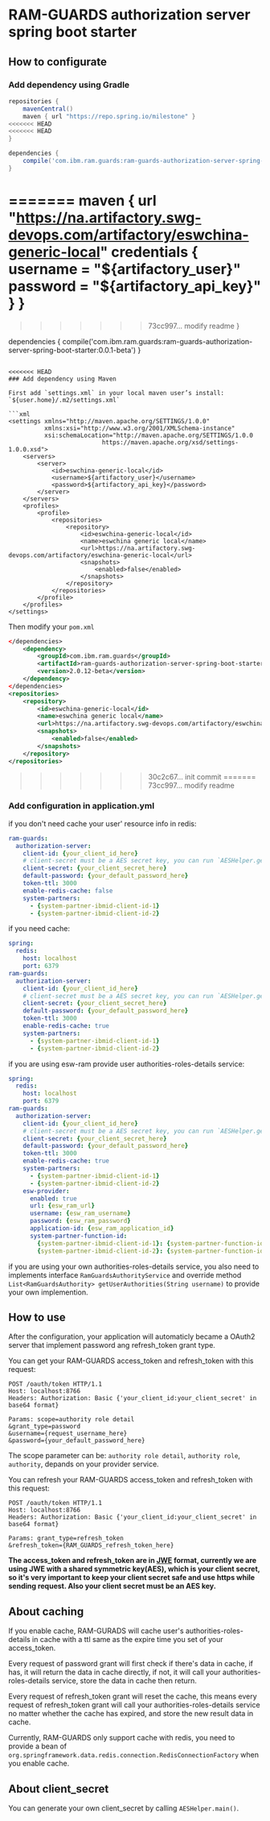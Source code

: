 # RAM-GUARDS authorization server spring boot starter

## How to configurate

### Add dependency using Gradle

```gradle
repositories {
    mavenCentral()
    maven { url "https://repo.spring.io/milestone" }
<<<<<<< HEAD
<<<<<<< HEAD
}

dependencies {
    compile('com.ibm.ram.guards:ram-guards-authorization-server-spring-boot-starter:0.0.1-beta')
}
```

=======
    maven {
        url "https://na.artifactory.swg-devops.com/artifactory/eswchina-generic-local"
        credentials {
            username = "${artifactory_user}"
            password = "${artifactory_api_key}"
        }
    }
=======
>>>>>>> 73cc997... modify readme
}

dependencies {
    compile('com.ibm.ram.guards:ram-guards-authorization-server-spring-boot-starter:0.0.1-beta')
}
```

<<<<<<< HEAD
### Add dependency using Maven

First add `settings.xml` in your local maven user’s install: `${user.home}/.m2/settings.xml`

```xml
<settings xmlns="http://maven.apache.org/SETTINGS/1.0.0"
          xmlns:xsi="http://www.w3.org/2001/XMLSchema-instance"
          xsi:schemaLocation="http://maven.apache.org/SETTINGS/1.0.0
                          https://maven.apache.org/xsd/settings-1.0.0.xsd">
    <servers>
        <server>
            <id>eswchina-generic-local</id>
            <username>${artifactory_user}</username>
            <password>${artifactory_api_key}</password>
        </server>
    </servers>
    <profiles>
        <profile>
            <repositories>
                <repository>
                    <id>eswchina-generic-local</id>
                    <name>eswchina generic local</name>
                    <url>https://na.artifactory.swg-devops.com/artifactory/eswchina-generic-local</url>
                    <snapshots>
                        <enabled>false</enabled>
                    </snapshots>
                </repository>
            </repositories>
        </profile>
    </profiles>
</settings>
```

Then modify your `pom.xml`

```xml
</dependencies>
    <dependency>
        <groupId>com.ibm.ram.guards</groupId>
        <artifactId>ram-guards-authorization-server-spring-boot-starter</artifactId>
        <version>2.0.12-beta</version>
    </dependency>
</dependencies>
<repositories>
    <repository>
        <id>eswchina-generic-local</id>
        <name>eswchina generic local</name>
        <url>https://na.artifactory.swg-devops.com/artifactory/eswchina-generic-local</url>
        <snapshots>
            <enabled>false</enabled>
        </snapshots>
    </repository>
</repositories>
```

>>>>>>> 30c2c67... init commit
=======
>>>>>>> 73cc997... modify readme
### Add configuration in application.yml

if you don't need cache your user' resource info in redis:

```yml
ram-guards:
  authorization-server:
    client-id: {your_client_id_here}
    # client-secret must be a AES secret key, you can run `AESHelper.generateSecretKeyString()` to get a valid client-secret
    client-secret: {your_client_secret_here}
    default-password: {your_default_password_here}
    token-ttl: 3000
    enable-redis-cache: false
    system-partners:
      - {system-partner-ibmid-client-id-1}
      - {system-partner-ibmid-client-id-2}
```

if you need cache:

```yml
spring:
  redis:
    host: localhost
    port: 6379
ram-guards:
  authorization-server:
    client-id: {your_client_id_here}
    # client-secret must be a AES secret key, you can run `AESHelper.generateSecretKeyString()` to get a valid client-secret
    client-secret: {your_client_secret_here}
    default-password: {your_default_password_here}
    token-ttl: 3000
    enable-redis-cache: true
    system-partners:
      - {system-partner-ibmid-client-id-1}
      - {system-partner-ibmid-client-id-2}
```

if you are using esw-ram provide user authorities-roles-details service:

```yml
spring:
  redis:
    host: localhost
    port: 6379
ram-guards:
  authorization-server:
    client-id: {your_client_id_here}
    # client-secret must be a AES secret key, you can run `AESHelper.generateSecretKeyString()` to get a valid client-secret
    client-secret: {your_client_secret_here}
    default-password: {your_default_password_here}
    token-ttl: 3000
    enable-redis-cache: true
    system-partners:
      - {system-partner-ibmid-client-id-1}
      - {system-partner-ibmid-client-id-2}
    esw-provider:
      enabled: true
      url: {esw_ram_url}
      username: {esw_ram_username}
      password: {esw_ram_password}
      application-id: {esw_ram_application_id}
      system-partner-function-id:
        {system-partner-ibmid-client-id-1}: {system-partner-function-id-1}
        {system-partner-ibmid-client-id-2}: {system-partner-function-id-2}
```

if you are using your own authorities-roles-details service, you also need to implements interface `RamGuardsAuthorityService` and override method `List<RamGuardsAuthority> getUserAuthorities(String username)` to provide your own implemention.

## How to use

After the configuration, your application will automaticly became a OAuth2 server that implement password ang refresh_token grant type.

You can get your RAM-GUARDS access_token and refresh_token with this request:

```http
POST /oauth/token HTTP/1.1
Host: localhost:8766
Headers: Authorization: Basic {'your_client_id:your_client_secret' in base64 format}

Params: scope=authority role detail
&grant_type=password
&username={request_username_here}
&password={your_default_password_here}
```

The scope parameter can be: `authority role detail`, `authority role`, `authority`, depands on your provider service.

You can refresh your RAM-GUARDS access_token and refresh_token with this request:

```http
POST /oauth/token HTTP/1.1
Host: localhost:8766
Headers: Authorization: Basic {'your_client_id:your_client_secret' in base64 format}

Params: grant_type=refresh_token
&refresh_token={RAM_GUARDS_refresh_token_here}
```

**The access_token and refresh_token are in [JWE](https://tools.ietf.org/html/rfc7516) format, currently we are using JWE with a shared symmetric key(AES), which is your client secret, so it's very important to keep your client secret safe and use https while sending request. Also your client secret must be an AES key.**

## About caching

If you enable cache, RAM-GURADS will cache user's authorities-roles-details in cache with a ttl same as the expire time you set of your access_token.

Every request of password grant will first check if there's data in cache, if has, it will return the data in cache directly, if not, it will call your authorities-roles-details service, store the data in cache then return.

Every request of refresh_token grant will reset the cache, this means every request of refresh_token grant will call your authorities-roles-details service no matter whether the cache has expired, and store the new result data in cache.

Currently, RAM-GUARDS only support cache with redis, you need to provide a bean of `org.springframework.data.redis.connection.RedisConnectionFactory` when you enable cache.

## About client_secret

You can generate your own client_secret by calling `AESHelper.main()`.
